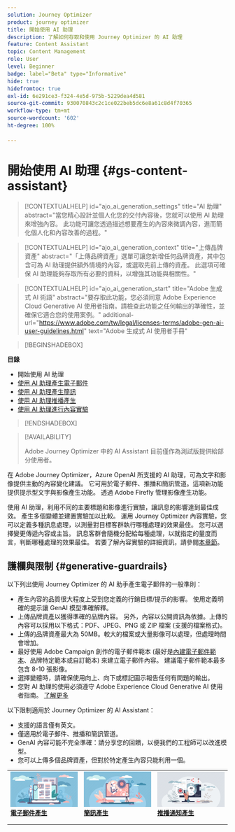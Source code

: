 ```yaml
---
solution: Journey Optimizer
product: journey optimizer
title: 開始使用 AI 助理
description: 了解如何存取和使用 Journey Optimizer 的 AI 助理
feature: Content Assistant
topic: Content Management
role: User
level: Beginner
badge: label="Beta" type="Informative"
hide: true
hidefromtoc: true
exl-id: 6e291ce3-f324-4e5d-975b-5229dea4d581
source-git-commit: 930070843c2c1ce022beb5dc6e8a61c8d4f70365
workflow-type: tm+mt
source-wordcount: '602'
ht-degree: 100%

---
```


# 開始使用 AI 助理 {#gs-content-assistant}

>[!CONTEXTUALHELP]
>id="ajo_ai_generation_settings"
>title="AI 助理"
>abstract="當您精心設計並個人化您的交付內容後，您就可以使用 AI 助理來增強內容。 此功能可讓您透過描述想要產生的內容來微調內容，進而簡化個人化和內容改善的過程。"


>[!CONTEXTUALHELP]
>id="ajo_ai_generation_context"
>title="上傳品牌資產"
>abstract="「上傳品牌資產」選單可讓您新增任何品牌資產，其中包含可為 AI 助理提供額外情境的內容，或選取先前上傳的資產。 此選項可確保 AI 助理能夠存取所有必要的資料，以增強其功能與相關性。"


>[!CONTEXTUALHELP]
>id="ajo_ai_generation_start"
>title="Adobe 生成式 AI 術語"
>abstract="要存取此功能，您必須同意 Adobe Experience Cloud Generative Al 使用者指南。請檢查此功能之任何輸出的準確性，並確保它適合您的使用案例。"
>additional-url="https://www.adobe.com/tw/legal/licenses-terms/adobe-gen-ai-user-guidelines.html" text="Adobe 生成式 AI 使用者手冊"

>[!BEGINSHADEBOX]

**目錄**

* 開始使用 AI 助理
* [使用 AI 助理產生電子郵件](generative-email.md)
* [使用 AI 助理產生簡訊](generative-sms.md)
* [使用 AI 助理推播產生](generative-push.md)
* [使用 AI 助理進行內容實驗](generative-experimentation.md)

>[!ENDSHADEBOX]

>[!AVAILABILITY]
>
>Adobe Journey Optimizer 中的 AI Assistant 目前僅作為測試版提供給部分使用者。

在 Adobe Journey Optimizer，Azure OpenAI 所支援的 AI 助理，可為文字和影像提供主動的內容變化建議。 它可用於電子郵件、推播和簡訊管道。這項新功能提供提示型文字與影像產生功能。 透過 Adobe Firefly 管理影像產生功能。

使用 AI 助理，利用不同的主要標題和影像進行實驗，讓訊息的影響達到最佳成效。 產生多個變體並建置實驗加以比較。 運用 Journey Optimizer 內容實驗，您可以定義多種訊息處理，以測量對目標客群執行哪種處理的效果最佳。 您可以選擇變更傳遞內容或主旨。 訊息客群會隨機分配給每種處理，以就指定的量度而言，判斷哪種處理的效果最佳。 若要了解內容實驗的詳細資訊，請參閱[本章節](../content-management/content-experiment.md)。

## 護欄與限制 {#generative-guardrails}

以下列出使用 Journey Optimizer 的 AI 助手產生電子郵件的一般準則：

* 產生內容的品質很大程度上受到您定義的行銷目標/提示的影響。 使用定義明確的提示讓 GenAI 模型準確解釋。  
* 上傳品牌資產以獲得準確的品牌內容。 另外，內容以公開資訊為依據。上傳的內容可以採用以下格式：PDF、JPEG、PNG 或 ZIP 檔案 (支援的檔案格式)。
* 上傳的品牌資產最大為 50MB。較大的檔案或大量影像可以處理，但處理時間會增加。
* 最好使用 Adobe Campaign 創作的電子郵件範本 (最好是[內建電子郵件範本](../email/use-email-templates.md)、品牌特定範本或自訂範本) 來建立電子郵件內容。 建議電子郵件範本最多包含 8-10 張影像。
* 選擇變體時，請確保使用向上、向下或標記圖示報告任何有問題的輸出。
* 您對 AI 助理的使用必須遵守 Adobe Experience Cloud Generative AI 使用者指南。 [了解更多](https://www.adobe.com/tw/legal/licenses-terms/adobe-gen-ai-user-guidelines.html)

以下限制適用於 Journey Optimizer 的 AI Assistant：

* 支援的語言僅有英文。
* 僅適用於電子郵件、推播和簡訊管道。
* GenAI 內容可能不完全準確：請分享您的回饋，以便我們的工程師可以改進模型。
* 您可以上傳多個品牌資產，但對於特定產生內容只能利用一個。

<table style="table-layout:fixed"><tr style="border: 0;">
<td>
<a href="generative-email.md">
<img alt="電子郵件產生" src="assets/do-not-localize/text-genai.jpeg">
</a>
<div>
<a href="generative-email.md"><strong>電子郵件產生</strong></a>
</div>
<p>
</td>
<td>
<a href="generative-sms.md">
<img alt="簡訊產生" src="assets/do-not-localize/image-genai.jpeg">
</a>
<div><a href="generative-sms.md"><strong>簡訊產生</strong>
</div>
<p>
</td>
<td>
<a href="generative-push.md">
<img alt="推播產生" src="assets/do-not-localize/email-genai.jpeg">
</a>
<div>
<a href="generative-push.md"><strong>推播通知產生</strong></a>
</div>
<p></td>
</tr></table>
